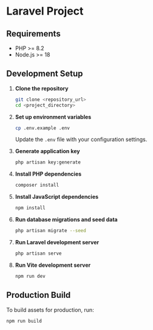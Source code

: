 # Laravel Project

## Requirements
- PHP >= 8.2
- Node.js >= 18

## Development Setup

1. **Clone the repository**
   ```sh
   git clone <repository_url>
   cd <project_directory>
   ```

2. **Set up environment variables**
   ```sh
   cp .env.example .env
   ```
   Update the `.env` file with your configuration settings.

3. **Generate application key**
   ```sh
   php artisan key:generate
   ```

4. **Install PHP dependencies**
   ```sh
   composer install
   ```

5. **Install JavaScript dependencies**
   ```sh
   npm install
   ```

6. **Run database migrations and seed data**
   ```sh
   php artisan migrate --seed
   ```

7. **Run Laravel development server**
   ```sh
   php artisan serve
   ```

8. **Run Vite development server**
   ```sh
   npm run dev
   ```

## Production Build

To build assets for production, run:
```sh
npm run build
```
